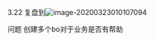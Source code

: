 3.22 复盘到![image-20200323010107094](C:\Users\caopeng\AppData\Roaming\Typora\typora-user-images\image-20200323010107094.png)

问题 创建多个bo对于业务是否有帮助